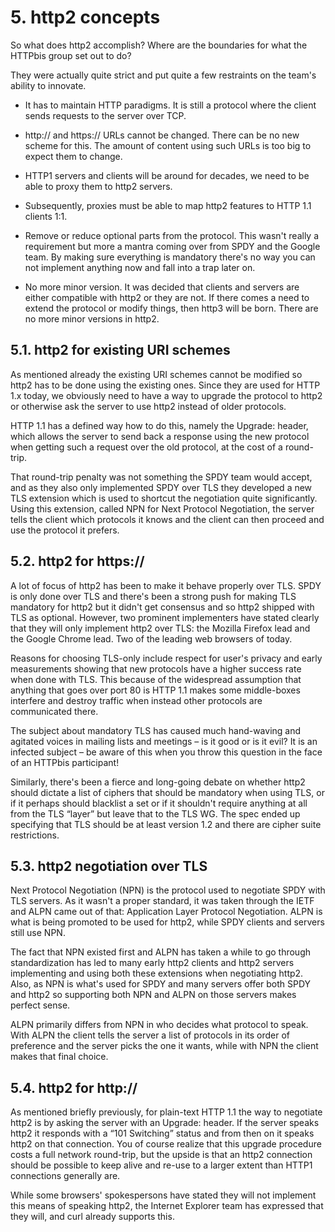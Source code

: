 # 5. http2 concepts

So what does http2 accomplish? Where are the boundaries for what the HTTPbis group set out to do?

They were actually quite strict and put quite a few restraints on the team's ability to innovate.

- It has to maintain HTTP paradigms. It is still a protocol where the client sends requests to the server over TCP.

- http:// and https:// URLs cannot be changed. There can be no new scheme for this. The amount of content using such URLs is too big to expect them to change.

- HTTP1 servers and clients will be around for decades, we need to be able to proxy them to http2 servers.

- Subsequently, proxies must be able to map http2 features to HTTP 1.1 clients 1:1.

- Remove or reduce optional parts from the protocol. This wasn't really a requirement but more a mantra coming over from SPDY and the Google team. By making sure everything is mandatory there's no way you can not implement anything now and fall into a trap later on.

- No more minor version. It was decided that clients and servers are either compatible with http2 or they are not. If there comes a need to extend the protocol or modify things, then http3 will be born. There are no more minor versions in http2.

## 5.1. http2 for existing URI schemes

As mentioned already the existing URI schemes cannot be modified so http2 has to be done using the existing ones. Since they are used for HTTP 1.x today, we obviously need to have a way to upgrade the protocol to http2 or otherwise ask the server to use http2 instead of older protocols.

HTTP 1.1 has a defined way how to do this, namely the Upgrade: header, which allows the server to send back a response using the new protocol when getting such a request over the old protocol, at the cost of a round-trip.

That round-trip penalty was not something the SPDY team would accept, and as they also only implemented SPDY over TLS they developed a new TLS extension which is used to shortcut the negotiation quite significantly. Using this extension, called NPN for Next Protocol Negotiation, the server tells the client which protocols it knows and the client can then proceed and use the protocol it prefers.

## 5.2. http2 for https://

A lot of focus of http2 has been to make it behave properly over TLS. SPDY is only done over TLS and there's been a strong push for making TLS mandatory for http2 but it didn't get consensus and so http2 shipped with TLS as optional. However, two prominent implementers have stated clearly that they will only implement http2 over TLS: the Mozilla Firefox lead and the Google Chrome lead. Two of the leading web browsers of today.

Reasons for choosing TLS-only include respect for user's privacy and early measurements showing that new protocols have a higher success rate when done with TLS. This because of the widespread assumption that anything that goes over port 80 is HTTP 1.1 makes some middle-boxes interfere and destroy traffic when instead other protocols are communicated there.

The subject about mandatory TLS has caused much hand-waving and agitated
voices in mailing lists and meetings – is it good or is it evil? It is an
infected subject – be aware of this when you throw this question in the face
of an HTTPbis participant!

Similarly, there's been a fierce and long-going debate on whether http2 should dictate a list of ciphers that should be mandatory when using TLS, or if it perhaps should blacklist a set or if it shouldn't require anything at all from the TLS “layer” but leave that to the TLS WG. The spec ended up specifying that TLS should be at least version 1.2 and there are  cipher suite restrictions.

## 5.3. http2 negotiation over TLS

Next Protocol Negotiation (NPN) is the protocol used to negotiate SPDY with TLS servers. As it wasn't a proper standard, it was taken through the IETF and ALPN came out of that: Application Layer Protocol Negotiation. ALPN is what is being promoted to be used for http2, while SPDY clients and servers still use NPN.

The fact that NPN existed first and ALPN has taken a while to go through standardization has led to many early http2 clients and http2 servers implementing and using both these extensions when negotiating http2. Also, as NPN is what's used for SPDY and many servers offer both SPDY and http2 so supporting both NPN and ALPN on those servers makes perfect sense.

ALPN primarily differs from NPN in who decides what protocol to speak. With ALPN the client tells the server a list of protocols in its order of preference and the server picks the one it wants, while with NPN the client makes that final choice.

## 5.4. http2 for http://

As mentioned briefly previously, for plain-text HTTP 1.1 the way to negotiate
http2 is by asking the server with an Upgrade: header. If the server speaks
http2 it responds with a “101 Switching” status and from then on it speaks
http2 on that connection. You of course realize that this upgrade procedure
costs a full network round-trip, but the upside is that an http2 connection
should be possible to keep alive and re-use to a larger extent than HTTP1
connections generally are.

While some browsers' spokespersons have stated they will not implement this means of speaking http2, the Internet Explorer team has expressed that they will, and curl already supports this.
